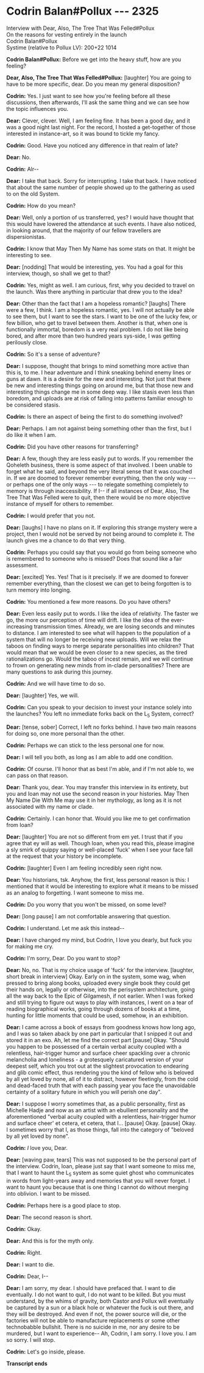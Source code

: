 # Codrin Balan#Pollux --- 2325

Interview with Dear, Also, The Tree That Was Felled#Pollux  
On the reasons for vesting entirely in the launch  
Codrin Balan#Pollux  
Systime (relative to Pollux LV): 200+22 1014

**Codrin Balan#Pollux:** Before we get into the heavy stuff, how are you feeling?

**Dear, Also, The Tree That Was Felled#Pollux:** [laughter] You are going to have to be more specific, dear. Do you mean my general disposition?

**Codrin:** Yes. I just want to see how you're feeling before all these discussions, then afterwards, I'll ask the same thing and we can see how the topic influences you.

**Dear:** Clever, clever. Well, I am feeling fine. It has been a good day, and it was a good night last night. For the record, I hosted a get-together of those interested in instance-art, so it was bound to tickle my fancy.

**Codrin:** Good. Have you noticed any difference in that realm of late?

**Dear:** No.

**Codrin:** Alr--

**Dear:** I take that back. Sorry for interrupting. I take that back. I have noticed that about the same number of people showed up to the gathering as used to on the old System.

**Codrin:** How do you mean?

**Dear:** Well, only a portion of us transferred, yes? I would have thought that this would have lowered the attendance at such events. I have also noticed, in looking around, that the majority of our fellow travellers are dispersionistas.

**Codrin:** I know that May Then My Name has some stats on that. It might be interesting to see.

**Dear:** [nodding] That would be interesting, yes. You had a goal for this interview, though, so shall we get to that?

**Codrin:** Yes, might as well. I am curious, first, why you decided to travel on the launch. Was there anything in particular that drew you to the idea?

**Dear:** Other than the fact that I am a hopeless romantic? [laughs] There were a few, I think. I am a hopeless romantic, yes. I will not actually be able to see them, but I want to see the stars. I want to be one of the lucky few, or few billion, who get to travel between them. Another is that, when one is functionally immortal, boredom is a very real problem. I do not like being bored, and after more than two hundred years sys-side, I was getting perilously close.

**Codrin:** So it's a sense of adventure?

**Dear:** I suppose, thought that brings to mind something more active than this is, to me. I hear adventure and I think sneaking behind enemy lines or guns at dawn. It is a desire for the new and interesting. Not just that there be new and interesting things going on around me, but that those new and interesting things change me in some deep way. I like stasis even less than boredom, and uploads are at risk of falling into patterns familiar enough to be considered stasis.

**Codrin:** Is there an aspect of being the first to do something involved?

**Dear:** Perhaps. I am not against being something other than the first, but I do like it when I am.

**Codrin:** Did you have other reasons for transferring?

**Dear:** A few, though they are less easily put to words. If you remember the Qoheleth business, there is some aspect of that involved. I been unable to forget what he said, and beyond the very literal sense that it was couched in. If we are doomed to forever remember everything, then the only way --- or perhaps one of the only ways --- to relegate something completely to memory is through inaccessibility. If I-- if all instances of Dear, Also, The Tree That Was Felled were to quit, then there would be no more objective instance of myself for others to remember.

**Codrin:** I would prefer that you not.

**Dear:** [laughs] I have no plans on it. If exploring this strange mystery were a project, then I would not be served by not being around to complete it. The launch gives me a chance to do that very thing.

**Codrin:** Perhaps you could say that you would go from being someone who is remembered to someone who is missed? Does that sound like a fair assessment.

**Dear:** [excited] Yes. Yes! That is it precisely. If we are doomed to forever remember everything, than the closest we can get to being forgotten is to turn memory into longing.

**Codrin:** You mentioned a few more reasons. Do you have others?

**Dear:** Even less easily put to words. I like the idea of relativity. The faster we go, the more our perception of time will drift. I like the idea of the ever-increasing transmission times. Already, we are losing seconds and minutes to distance. I am interested to see what will happen to the population of a system that will no longer be receiving new uploads. Will we relax the taboos on finding ways to merge separate personalities into children? That would mean that we would be even closer to a new species, as the tired rationalizations go. Would the taboo of incest remain, and we will continue to frown on generating new minds from in-clade personalities? There are many questions to ask during this journey.

**Codrin:** And we will have time to do so.

**Dear:** [laughter] Yes, we will.

**Codrin:** Can you speak to your decision to invest your instance solely into the launches? You left no immediate forks back on the L<sub>5</sub> System, correct?

**Dear:** [tense, sober] Correct, I left no forks behind. I have two main reasons for doing so, one more personal than the other.

**Codrin:** Perhaps we can stick to the less personal one for now.

**Dear:** I will tell you both, as long as I am able to add one condition.

**Codrin:** Of course. I'll honor that as best I'm able, and if I'm not able to, we can pass on that reason.

**Dear:** Thank you, dear. You may transfer this interview in its entirety, but you and Ioan may not use the second reason in your histories. May Then My Name Die With Me may use it in her mythology, as long as it is not associated with my name or clade.

**Codrin:** Certainly. I can honor that. Would you like me to get confirmation from Ioan?

**Dear:** [laughter] You are not so different from em yet. I trust that if you agree that ey will as well. Though Ioan, when you read this, please imagine a sly smirk of quippy saying or well-placed 'fuck' when I see your face fall at the request that your history be incomplete.

**Codrin:** [laughter] Even I am feeling incredibly seen right now.

**Dear:** You historians, tsk. Anyhow, the first, less personal reason is this: I mentioned that it would be interesting to explore what it means to be missed as an analog to forgetting. I want someone to miss me.

**Codrin:** Do you worry that you won't be missed, on some level?

**Dear:** [long pause] I am not comfortable answering that question.

**Codrin:** I understand. Let me ask this instead--

**Dear:** I have changed my mind, but Codrin, I love you dearly, but fuck you for making me cry.

**Codrin:** I'm sorry, Dear. Do you want to stop?

**Dear:** No, no. That is my choice usage of 'fuck' for the interview. [laughter, short break in interview] Okay. Early on in the system, some wag, when pressed to bring along books, uploaded every single book they could get their hands on, legally or otherwise, into the perisystem architecture, going all the way back to the Epic of Gilgamesh, if not earlier. When I was forked and still trying to figure out ways to play with instances, I went on a tear of reading biographical works, going through dozens of books at a time, hunting for little moments that could be used, somehow, in an exhibition.

**Dear:** I came across a book of essays from goodness knows how long ago, and I was so taken aback by one part in particular that I snipped it out and stored it in an exo. Ah, let me find the correct part [pause] Okay. "Should you happen to be possessed of a certain verbal acuity coupled with a relentless, hair-trigger humor and surface cheer spackling over a chronic melancholia and loneliness - a grotesquely caricatured version of your deepest self, which you trot out at the slightest provocation to endearing and glib comic effect, thus rendering you the kind of fellow who is beloved by all yet loved by none, all of it to distract, however fleetingly, from the cold and dead-faced truth that with each passing year you face the unavoidable certainty of a solitary future in which you will perish one day".

**Dear:** I suppose I worry sometimes that, as a public personality, first as Michelle Hadje and now as an artist with an ebullient personality and the aforementioned "verbal acuity coupled with a relentless, hair-trigger humor and surface cheer' et cetera, et cetera, that I... [pause] Okay. [pause] Okay. I sometimes worry that I, as those things, fall into the category of "beloved by all yet loved by none".

**Codrin:** *I* love you, Dear.

**Dear:** [waving paw, tears] This was not supposed to be the personal part of the interview. Codrin, Ioan, please just say that I want someone to miss me, that I want to haunt the L<sub>5</sub> system as some quiet ghost who communicates in words from light-years away and memories that you will never forget. I want to haunt you because that is one thing I cannot do without merging into oblivion. I want to be missed.

**Codrin:** Perhaps here is a good place to stop.

**Dear:** The second reason is short.

**Codrin:** Okay.

**Dear:** And this is for the myth only.

**Codrin:** Right.

**Dear:** I want to die.

**Codrin:** Dear, I--

**Dear:** I am sorry, my dear. I should have prefaced that. I want to die eventually. I do not want to quit, I do not want to be killed. But you must understand, by the whims of gravity, both Castor and Pollux will eventually be captured by a sun or a black hole or whatever the fuck is out there, and they will be destroyed. And even if not, the power source will die, or the factories will not be able to manufacture replacements or some other technobabble bullshit. There is no suicide in me, nor any desire to be murdered, but I want to experience-- Ah, Codrin, I am sorry. I love you. I am so sorry. I will stop.

**Codrin:** Let's go inside, please.

**Transcript ends**

